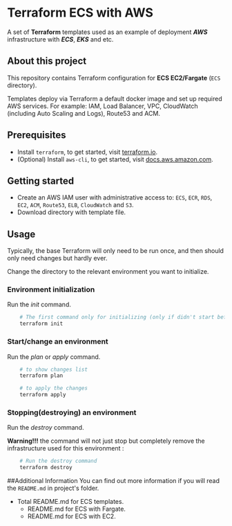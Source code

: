 # Terraform ECS with AWS

A set of **Terraform** templates used as an example of deployment ***AWS*** infrastructure with ***ECS***, ***EKS*** and etc.


## About this project
This repository contains Terraform configuration for **ECS EC2/Fargate** (`ECS` directory).

Templates deploy via Terraform a default docker image and set up required AWS services.
For example: IAM, Load Balancer, VPC, CloudWatch (including Auto Scaling and Logs), Route53 and ACM. 

## Prerequisites

- Install `terraform`, to get started, visit [terraform.io](https://www.terraform.io/intro/getting-started/install.html).
- (Optional) Install `aws-cli`, to get started, visit [docs.aws.amazon.com](https://docs.aws.amazon.com/en_us/cli/latest/userguide/installing.html).

## Getting started

- Create an AWS IAM user with administrative access to: `ECS`, `ECR`, `RDS`, `EC2`, `ACM`, `Route53`, `ELB`, `CloudWatch` and `S3`.
- Download directory with template file.

## Usage
Typically, the base Terraform will only need to be run once, and then should only need changes but hardly ever.

Change the directory to the relevant environment you want to initialize.

### Environment initialization
Run the *init* command.
```bash
    # The first command only for initializing (only if didn't start before)
    terraform init

```
### Start/change an environment
Run the *plan* or *apply* command.
```bash
    # to show changes list
    terraform plan

    # to apply the changes
    terraform apply
```

### Stopping(destroying) an environment
Run the *destroy* command.

**Warning!!!** the command will not just stop but completely remove the infrastructure used for this environment :

```bash
    # Run the destroy command
    terraform destroy
```

##Additional Information
You can find out more information if you will read the `README.md` in project's folder.

- Total README.md for ECS templates.
    - README.md for ECS with Fargate.
    - README.md for ECS with EC2.